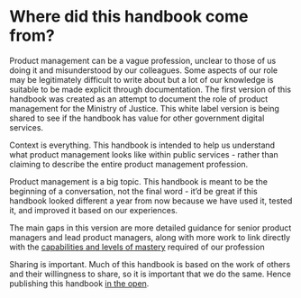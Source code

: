 # Where did this handbook come from?

Product management can be a vague profession, unclear to those of us doing it and misunderstood by our colleagues. Some aspects of our role may be legitimately difficult to write about but a lot of our knowledge is suitable to be made explicit through documentation. The first version of this handbook was created as an attempt to document the role of product management for the Ministry of Justice. This white label version is being shared to see if the handbook has value for other government digital services.

Context is everything. This handbook is intended to help us understand what product management looks like within public services - rather than claiming to describe the entire product management profession.

Product management is a big topic. This handbook is meant to be the beginning of a conversation, not the final word - it’d be great if this handbook looked different a year from now because we have used it, tested it, and improved it based on our experiences.

The main gaps in this version are more detailed guidance for senior product managers and lead product managers, along with more work to link directly with the [capabilities and levels of mastery](https://www.gov.uk/government/publications/product-manager-roles-skill-levels/product-manager-roles-skill-levels) required of our profession

Sharing is important. Much of this handbook is based on the work of others and their willingness to share, so it is important that we do the same. Hence publishing this handbook [in the open](https://www.gov.uk/guidance/government-design-principles#make-things-open-it-makes-things-better).
